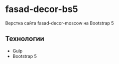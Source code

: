 # fasad-decor-bs5
Верстка сайта fasad-decor-moscow на Bootstrap 5

## Технологии
- Gulp
- Bootstrap 5
